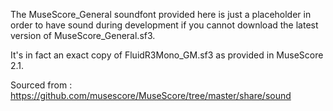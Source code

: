 The MuseScore_General soundfont provided here is just a placeholder in order to have
sound during development if you cannot download the latest version of MuseScore_General.sf3.

It's in fact an exact copy of FluidR3Mono_GM.sf3 as provided in MuseScore 2.1.

Sourced from : https://github.com/musescore/MuseScore/tree/master/share/sound